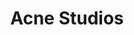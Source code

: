 ---
layout: project
title: Acne Studios
categories: spaces
client: Acne Studios
place: West Hollywood
year: 2018
thumb: Acne_Studios_West_Hollywood_Press_1A-2.jpg
thumb_orientation: landscape
---